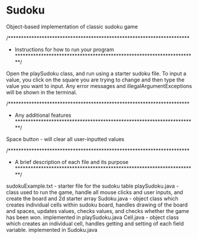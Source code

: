 # Sudoku
Object-based implementation of classic sudoku game

/**********************************************************************
 *  Instructions for how to run your program
 **********************************************************************/
 
Open the playSudoku class, and run using a starter sudoku file.
To input a value, you click on the square you are trying 
to change and then type the value you want to input. Any error messages and 
illegalArgumentExceptions will be shown in the terminal.


/**********************************************************************
 *  Any additional features                     
 **********************************************************************/
 
Space button - will clear all user-inputted values

/**********************************************************************
 *  A brief description of each file and its purpose                                          
 **********************************************************************/
 
 sudokuExample.txt - starter file for the sudoku table
 playSudoku.java -  class used to run the game, handle all mouse clicks and user
     inputs, and create the board and 2d starter array
 Sudoku.java - object class which creates individual cells within sudoku board, 
     handles drawing of the board and spaces, updates values, checks values, and 
     checks whether the game has been won. implemented in playSudoku.java
 Cell.java - object class which creates an individual cell, handles getting and 
     setting of each field variable. implemented in Sudoku.java
